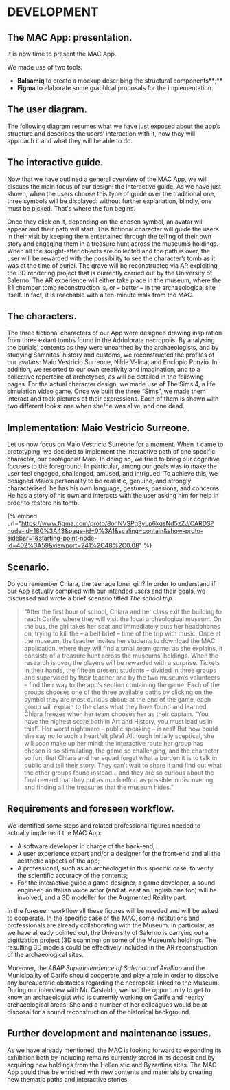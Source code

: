 # DEVELOPMENT

## **The MAC App: presentation.**

It is now time to present the MAC App.&#x20;

We made use of two tools:&#x20;

* **Balsamiq** to create a mockup describing the structural components**;**&#x20;
* **Figma** to elaborate some graphical proposals for the implementation.

## The user diagram.

The following diagram resumes what we have just exposed about the app’s structure and  describes the users’ interaction with it, how they will approach it and what they will be able to do.

## The interactive guide.

Now that we have outlined a general overview of the MAC App, we will discuss the main focus of our design: the interactive guide. As we have just shown, when the users choose this type of guide over the traditional one, three symbols will be displayed: without further explanation, blindly, one must be picked. That's where the fun begins.

Once they click on it, depending on the chosen symbol, an avatar will appear and their path will start. This fictional character will guide the users in their visit by keeping them entertained through the telling of their own story and engaging them in a treasure hunt across the museum’s holdings. When all the sought-after objects are collected and the path is over, the user will be rewarded with the possibility to see the character’s tomb as it was at the time of burial. The grave will be reconstructed via AR exploiting the 3D rendering project that is currently carried out by the University of Salerno. The AR experience will either take place in the museum, where the 1:1 chamber tomb reconstruction is, or – better – in the archaeological site itself. In fact, it is reachable with a ten-minute walk from the MAC.

## **The characters.**

The three fictional characters of our App were designed drawing inspiration from three extant tombs found in the Addolorata necropolis. By analysing the burials’ contents as they were unearthed by the archaeologists, and by studying Samnites’ history and customs, we reconstructed the profiles of our avatars: Maio Vestricio Surreone, Nilde Velina, and Enclopio Ponzio. In addition, we resorted to our own creativity and imagination, and to a collective repertoire of archetypes, as will be detailed in the following pages. For the actual character design, we made use of The Sims 4, a life simulation video game. Once we built the three “Sims”, we made them interact and took pictures of their expressions. Each of them is shown with two different looks: one when she/he was alive, and one dead.

## **Implementation: Maio Vestricio Surreone.**

Let us now focus on Maio Vestricio Surreone for a moment. When it came to prototyping, we decided to implement the interactive path of one specific character, our protagonist Maio. In doing so, we tried to bring our cognitive focuses to the foreground. In particular, among our goals was to make the user feel engaged, challenged, amused, and intrigued. To achieve this, we designed Maio’s personality to be realistic, genuine, and strongly characterised: he has his own language, gestures, passions, and concerns. He has a story of his own and interacts with the user asking him for help in order to restore his tomb.

{% embed url="https://www.figma.com/proto/8ohNVSPg3yLp6kqsNd5zZJ/CARDS?node-id=180%3A43&page-id=0%3A1&scaling=contain&show-proto-sidebar=1&starting-point-node-id=402%3A59&viewport=241%2C48%2C0.08" %}

## **Scenario.**

Do you remember Chiara, the teenage loner girl? In order to understand if our App actually complied with our intended users and their goals, we discussed and wrote a brief scenario titled _The school trip_.

> “After the first hour of school, Chiara and her class exit the building to reach Carife, where they will visit the local archeological museum. On the bus, the girl takes her seat and immediately puts her headphones on, trying to kill the – albeit brief – time of the trip with music. Once at the museum, the teacher invites her students to download the MAC application, where they will find a small team game: as she explains, it consists of a treasure hunt across the museums’ holdings. When the research is over, the players will be rewarded with a surprise. Tickets in their hands, the fifteen present students – divided in three groups and supervised by their teacher and by the two museum’s volunteers – find their way to the app’s section containing the game. Each of the groups chooses one of the three available paths by clicking on the symbol they are most curious about: at the end of the game, each group will explain to the class what they have found and learned. Chiara freezes when her team chooses her as their captain. “You have the highest score both in Art and History, you must lead us in this!”. Her worst nightmare – public speaking – is real! But how could she say no to such a heartfelt plea? Although initially sceptical, she will soon make up her mind: the interactive route her group has chosen is so stimulating, the game so challenging, and the character so fun, that Chiara and her squad forget what a burden it is to talk in public and tell their story. They can’t wait to share it and find out what the other groups found instead… and they are so curious about the final reward that they put as much effort as possible in discovering and finding all the treasures that the museum hides.”

## Requirements and foreseen workflow.&#x20;

We identified some steps and related professional figures needed to actually implement the MAC App:&#x20;

* A software developer in charge of the back-end;&#x20;
* A user experience expert and/or a designer for the front-end and all the aesthetic aspects of the app;&#x20;
* A professional, such as an archeologist in this specific case, to verify the scientific accuracy of the contents;&#x20;
* For the interactive guide a game designer, a game developer, a sound engineer, an Italian voice actor (and at least an English one too) will be involved, and a 3D modeller for the Augmented Reality part.

In the foreseen workflow all these figures will be needed and will be asked to cooperate. In the specific case of the MAC, some institutions and professionals are already collaborating with the Museum. In particular, as we have already pointed out, the University of Salerno is carrying out a digitization project (3D scanning) on some of the Museum’s holdings. The resulting 3D models could be effectively included in the AR reconstruction of the archaeological sites.&#x20;

Moreover, the _ABAP Superintendence of Salerno and Avellino_ and the Municipality of Carife should cooperate and play a role in order to dissolve any bureaucratic obstacles regarding the necropolis linked to the Museum. During our interview with Mr. Castaldo, we had the opportunity to get to know an archaeologist who is currently working on Carife and nearby archaeological areas. She and a number of her colleagues would be at disposal for a sound reconstruction of the historical background.

## Further development and maintenance issues.&#x20;

As we have already mentioned, the MAC is looking forward to expanding its exhibition both by including remains currently stored in its deposit and by acquiring new holdings from the Hellenistic and Byzantine sites. The MAC App could thus be enriched with new contents and materials by creating new thematic paths and interactive stories.
